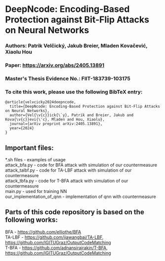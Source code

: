 # DeepNcode: Encoding-Based Protection against Bit-Flip Attacks on Neural Networks
### Authors: Patrik Velčický, Jakub Breier, Mladen Kovačević, Xiaolu Hou
### Paper: https://arxiv.org/abs/2405.13891
### Master's Thesis Evidence No.: FIIT-183739-103175

### To cite this work, please use the following BibTeX entry:

```
@article{velvcicky2024deepncode,
  title={DeepNcode: Encoding-Based Protection against Bit-Flip Attacks on Neural Networks},
  author={Vel{\v{c}}ick{\`y}, Patrik and Breier, Jakub and Kova{\v{c}}evi{\'c}, Mladen and Hou, Xiaolu},
  journal={arXiv preprint arXiv:2405.13891},
  year={2024}
}
```

## Important files:
*.sh files - examples of usage\
attack_bfa.py - code for BFA attack with simulation of our countermeasure\
attack_talbf.py - code for TA-LBF attack with simulation of our countermeasure\
attack_tbfa.py - code for T-BFA attack with simulation of our countermeasure\
main.py - used for training NN\
our_implementation_of_qnn - implementation of qnn with countermeasure

## Parts of this code repository is based on the following works:
BFA - https://github.com/elliothe/BFA \
TA-LBF - https://github.com/jiawangbai/TA-LBF, https://github.com/IGITUGraz/OutputCodeMatching \
T-BFA - https://github.com/adnansirajrakin/T-BFA, https://github.com/IGITUGraz/OutputCodeMatching
